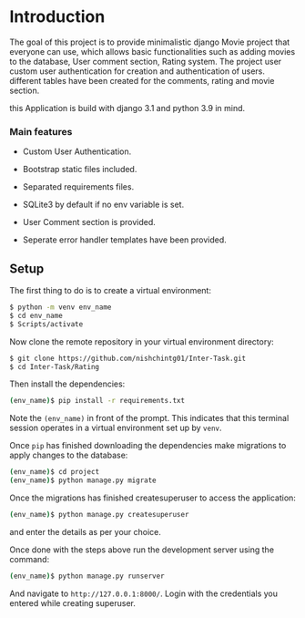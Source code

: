 # Introduction

The goal of this project is to provide minimalistic django Movie project that everyone can use, which allows basic functionalities such as adding movies to the database, User comment section, Rating system. The project user custom user authentication for creation and authentication of users. different tables have been created for the comments, rating and movie section.

this Application is build with django 3.1 and python 3.9 in mind.


### Main features

* Custom User Authentication.

* Bootstrap static files included.

* Separated requirements files.

* SQLite3 by default if no env variable is set.

* User Comment section is provided.

* Seperate error handler templates have been provided.

## Setup

The first thing to do is to create a virtual environment:

```sh
$ python -m venv env_name
$ cd env_name
$ Scripts/activate
```

Now clone the remote repository in your virtual environment directory:

```sh
$ git clone https://github.com/nishchintg01/Inter-Task.git
$ cd Inter-Task/Rating
```

Then install the dependencies:

```sh
(env_name)$ pip install -r requirements.txt
```
Note the `(env_name)` in front of the prompt. This indicates that this terminal
session operates in a virtual environment set up by `venv`.

Once `pip` has finished downloading the dependencies make migrations to apply changes to the database:

```sh
(env_name)$ cd project
(env_name)$ python manage.py migrate
```

Once the migrations has finished createsuperuser to access the application:

```sh
(env_name)$ python manage.py createsuperuser
```
and enter the details as per your choice.

Once done with the steps above run the development server using the command:

```sh
(env_name)$ python manage.py runserver
```

And navigate to `http://127.0.0.1:8000/`. Login with the credentials you entered while creating superuser.
